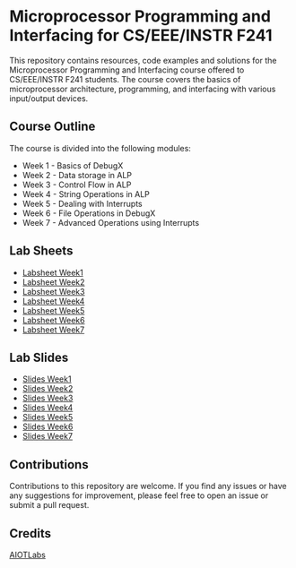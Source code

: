 # Microprocessor Programming and Interfacing for CS/EEE/INSTR F241

This repository contains resources, code examples and solutions for the Microprocessor Programming and Interfacing course offered to CS/EEE/INSTR F241 students. The course covers the basics of microprocessor architecture, programming, and interfacing with various input/output devices.

## Course Outline

The course is divided into the following modules:

- Week 1 - Basics of DebugX
- Week 2 - Data storage in ALP
- Week 3 - Control Flow in ALP
- Week 4 - String Operations in ALP
- Week 5 - Dealing with Interrupts
- Week 6 - File Operations in DebugX
- Week 7 - Advanced Operations using Interrupts

## Lab Sheets

- [Labsheet Week1](https://drive.google.com/file/d/1wDqhtaTK-Z1QxViTskK1zeQGapbJGyJi/view)
- [Labsheet Week2](https://drive.google.com/file/d/1gVdNwTw7wxHqGcz_Tohuqsyg5EfxT9G4/view)
- [Labsheet Week3](https://drive.google.com/file/d/15fOtGFVlThHCAYyAZq8BDUIiaj9V6bNF/view)
- [Labsheet Week4](https://designrr.page/?id=162767&token=4006129289&h=2646)
- [Labsheet Week5](https://designrr.page/?id=164469&token=1371144883&h=6568)
- [Labsheet Week6](https://designrr.page/?id=166177&token=4270863191&h=2954)
- [Labsheet Week7](https://designrr.page/?id=169591&token=2109544260&h=3144)

## Lab Slides

- [Slides Week1](https://drive.google.com/file/d/1chQSSC0f4QnNO_wWTKbKSOG_8sgyGTF0/view)
- [Slides Week2](https://drive.google.com/file/d/13hy1zxXr22XBDLZ_vsob3N0f_XwA9nbn/view)
- [Slides Week3](https://drive.google.com/file/d/1Eu9985ZIJ-bG41uvwnmvf6ZHxp2s1jwK/view)
- [Slides Week4](https://drive.google.com/file/d/13gDxGaX72DFDIjYQhgMgTGy6T6dp03jV/view?usp=sharing)
- [Slides Week5](https://drive.google.com/file/d/1GJyQm0K5Y1SSVAYXZWg9H4jj2OYOK0Hk/view?usp=sharing)
- [Slides Week6](https://drive.google.com/file/d/1YMhm60D9gEmdEqlxGIvSdwueHTU7FkDK/view?usp=sharing)
- [Slides Week7](https://drive.google.com/file/d/12LeDJUDGE-UXvu60OaX5AAfbu9dm6Vw7/view?usp=sharing)

## Contributions
Contributions to this repository are welcome. If you find any issues or have any suggestions for improvement, please feel free to open an issue or submit a pull request.

## Credits
[AIOTLabs](https://www.youtube.com/@AIoTBlocks)
